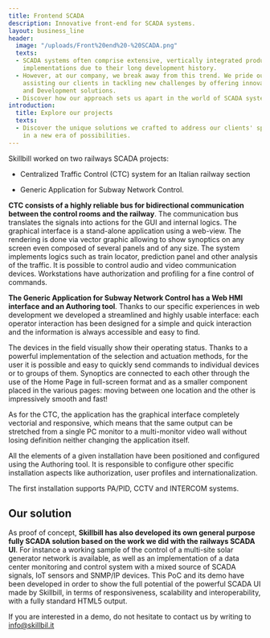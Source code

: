 ```yaml
---
title: Frontend SCADA
description: Innovative front-end for SCADA systems.
layout: business_line
header:
  image: "/uploads/Front%20end%20-%20SCADA.png"
  texts:
  - SCADA systems often comprise extensive, vertically integrated products with legacy
    implementations due to their long development history.
  - However, at our company, we break away from this trend. We pride ourselves on
    assisting our clients in tackling new challenges by offering innovative Research
    and Development solutions.
  - Discover how our approach sets us apart in the world of SCADA systems.
introduction:
  title: Explore our projects
  texts:
  - Discover the unique solutions we crafted to address our clients' specific challenges
    in a new era of possibilities.
---
```


Skillbill worked on two railways SCADA projects:

* Centralized Traffic Control (CTC) system for an Italian railway section 

* Generic Application for Subway Network Control.

**CTC consists of a highly reliable bus for bidirectional communication between the control rooms and the railway**. The communication bus translates the signals into actions for the GUI and internal logics. The graphical interface is a stand-alone application using a web-view.
The rendering is done via vector graphic allowing to show synoptics on any screen even composed of several panels and of any size.
The system implements logics such as train locator, prediction panel and other analysis of the traffic.
It is possible to control audio and video communication devices.
Workstations have authorization and profiling for a fine control of commands.

**The Generic Application for Subway Network Control has a Web HMI interface and an Authoring tool**.
Thanks to our specific experiences in web development we developed a streamlined and highly usable interface: each operator interaction has been designed for a simple and quick interaction and the information is always accessible and easy to find.

The devices in the field visually show their operating status.
Thanks to a powerful implementation of the selection and actuation methods, for the user it is possible and easy to quickly send commands to individual devices or to groups of them.
Synoptics are connected to each other through the use of the Home Page in full-screen format and as a smaller component placed in the various pages: moving between one location and the other is impressively smooth and fast!

As for the CTC, the application has the graphical interface completely vectorial and responsive, which means that the same output can be stretched from a single PC monitor to a multi-monitor video wall without losing definition neither changing the application itself.

All the elements of a given installation have been positioned and configured using the Authoring tool. It is responsible to configure other specific installation aspects like authorization, user profiles and internationalization.

The first installation supports PA/PID, CCTV and INTERCOM systems.

## Our solution

As proof of concept, **Skillbill has also developed its own general purpose fully SCADA solution based on the work we did with the railways SCADA UI**. For instance a working sample of the control of a multi-site solar generator network is available, as well as an implementation of a data center monitoring and control system with a mixed source of SCADA signals, IoT sensors and SNMP/IP devices. This PoC and its demo have been developed in order to show the full potential of the powerful SCADA UI made by Skillbill, in terms of responsiveness, scalability and interoperability, with a fully standard HTML5 output.

If you are interested in a demo, do not hesitate to contact us by writing to info@skillbil.it